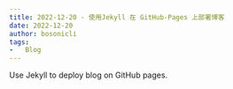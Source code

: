 ```yaml
---
title: 2022-12-20 - 使用Jekyll 在 GitHub-Pages 上部署博客
date: 2022-12-20
author: bosonicli
tags:
-   Blog
---
```


Use Jekyll to deploy blog on GitHub pages.
